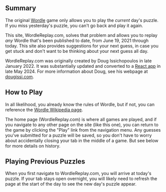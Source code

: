 ## Summary

The original [Wordle](https://en.wikipedia.org/wiki/Wordle) game only allows you to play the _current_ day's puzzle. If you miss yesterday's puzzle, you can't go back and play it again.

This site, WordleReplay.com, solves that problem and allows you to replay _any_ Wordle that's been published to date, from June 19, 2021 through today. This site also provides suggestions for your next guess, in case you get stuck and don't want to be thinking about your next guess all day.

WordleReplay.com was originally created by Doug Issichopoulos in late January 2022. It was substantially updated and converted to a [React app](https://react.dev/) in late May 2024. For more information about Doug, see his webpage at [dougissi.com](https://www.dougissi.com).


## How to Play

In all likelihood, you already know the rules of Wordle, but if not, you can reference the [Wordle Wikipedia page](https://en.wikipedia.org/wiki/Wordle).

The home page (WordleReplay.com) is where all games are played, and if you navigate to any other page on the site (like this one), you can return to the game by clicking the "Play" link from the navigation menu. Any guesses you've submitted for a puzzle will be saved, so you don't have to worry about accidentally closing your tab in the middle of a game. But see below for more details on history.


## Playing Previous Puzzles

When you first navigate to WordleReplay.com, you will arrive at today's puzzle. If your tab stays open overnight, you will likely need to refresh the page at the start of the day to see the new day's puzzle appear.